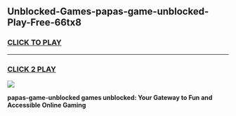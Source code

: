 
## Unblocked-Games-papas-game-unblocked-Play-Free-66tx8
<h3>
<a href="https://premium76.site?title=papas-game-unblocked&ref=10A">CLICK TO PLAY</a></h3>
<hr>

<h3>
<a href="https://premium76.site?title=papas-game-unblocked&ref=10A">CLICK 2 PLAY</a>
  
</h3>

<a href="https://premium76.site?title=papas-game-unblocked&ref=10A"><img src="https://clearcache.store/games.png"></a>


**papas-game-unblocked games unblocked: Your Gateway to Fun and Accessible Online Gaming**
